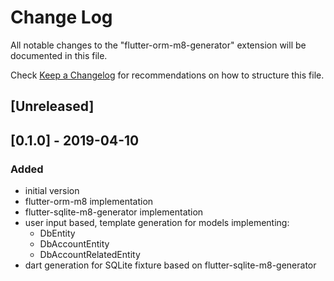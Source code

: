# Change Log
All notable changes to the "flutter-orm-m8-generator" extension will be documented in this file.

Check [Keep a Changelog](http://keepachangelog.com/) for recommendations on how to structure this file.

## [Unreleased]

## [0.1.0] - 2019-04-10

### Added

* initial version
* flutter-orm-m8 implementation
* flutter-sqlite-m8-generator implementation
* user input based, template generation for models implementing:
  *  DbEntity
  *  DbAccountEntity
  *  DbAccountRelatedEntity
* dart generation for SQLite fixture based on flutter-sqlite-m8-generator